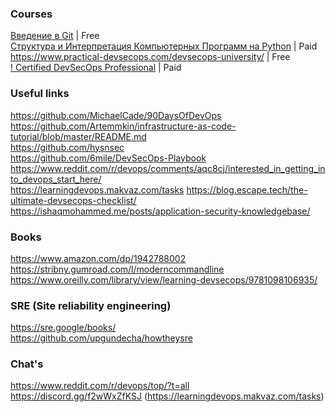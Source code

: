 ### Courses
[Введение в Git](https://ru.hexlet.io/courses/intro_to_git) | Free  
[Структура и Интерпретация Компьютерных Программ на Python](https://ru.hexlet.io/programs/python-sicp) | Paid  
https://www.practical-devsecops.com/devsecops-university/ | Free  
[! Certified DevSecOps Professional](https://www.practical-devsecops.com/certified-devsecops-professional/) | Paid  

### Useful links
https://github.com/MichaelCade/90DaysOfDevOps  
https://github.com/Artemmkin/infrastructure-as-code-tutorial/blob/master/README.md  
https://github.com/hysnsec  
https://github.com/6mile/DevSecOps-Playbook  
https://www.reddit.com/r/devops/comments/aqc8cj/interested_in_getting_into_devops_start_here/  
https://learningdevops.makvaz.com/tasks
https://blog.escape.tech/the-ultimate-devsecops-checklist/  
https://ishaqmohammed.me/posts/application-security-knowledgebase/  

### Books
https://www.amazon.com/dp/1942788002  
https://stribny.gumroad.com/l/moderncommandline  
https://www.oreilly.com/library/view/learning-devsecops/9781098106935/  

### SRE (Site reliability engineering)
https://sre.google/books/  
https://github.com/upgundecha/howtheysre  

### Chat's
https://www.reddit.com/r/devops/top/?t=all  
https://discord.gg/f2wWxZfKSJ (https://learningdevops.makvaz.com/tasks)  
